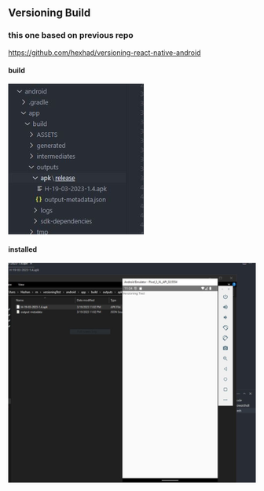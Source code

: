 ## Versioning Build

### this one based on previous repo 
https://github.com/hexhad/versioning-react-native-android

#### build
![](/imgs/1.JPG)

#### installed
![](/imgs/2.JPG)